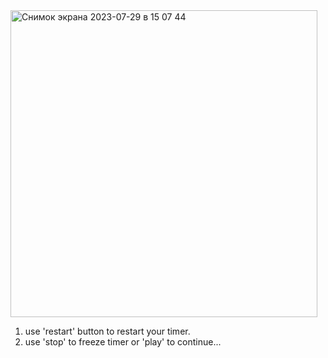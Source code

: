 
<img width="491" alt="Снимок экрана 2023-07-29 в 15 07 44" src="https://github.com/arizonec/test-timer/assets/116028314/83528d45-dfb5-49db-aa32-630a62d41a31">


1. use 'restart' button to restart your timer.
2. use 'stop' to freeze timer or 'play' to continue...
